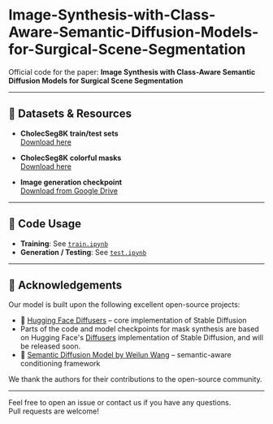 # Image-Synthesis-with-Class-Aware-Semantic-Diffusion-Models-for-Surgical-Scene-Segmentation

Official code for the paper: **Image Synthesis with Class-Aware Semantic Diffusion Models for Surgical Scene Segmentation**

---

## 📁 Datasets & Resources

- **CholecSeg8K train/test sets**  
  [Download here](https://drive.google.com/file/d/1U-RcSu_pui6sOk15ldu7pLPJenIyWP_E/view?usp=sharing)

- **CholecSeg8K colorful masks**  
  [Download here](https://drive.google.com/file/d/1pkzxc5g0mVtw4jLuRrdx1YnlFQfU2891/view?usp=sharing)

- **Image generation checkpoint**  
  [Download from Google Drive](https://drive.google.com/drive/folders/1Mh3PqbO6Rv9twxbnve1Snv_YtH35z8rF?usp=sharing)

---

## 🧪 Code Usage

- **Training**: See [`train.ipynb`](./train.ipynb)  
- **Generation / Testing**: See [`test.ipynb`](./test.ipynb)

---

## 🙏 Acknowledgements

Our model is built upon the following excellent open-source projects:

- 🤗 [Hugging Face Diffusers](https://github.com/huggingface/diffusers) – core implementation of Stable Diffusion
- Parts of the code and model checkpoints for mask synthesis are based on Hugging Face's [Diffusers](https://github.com/huggingface/diffusers) implementation of Stable Diffusion, and will be released soon.
- 🧠 [Semantic Diffusion Model by Weilun Wang](https://github.com/WeilunWang/semantic-diffusion-model) – semantic-aware conditioning framework

We thank the authors for their contributions to the open-source community.

---

Feel free to open an issue or contact us if you have any questions.  
Pull requests are welcome!
